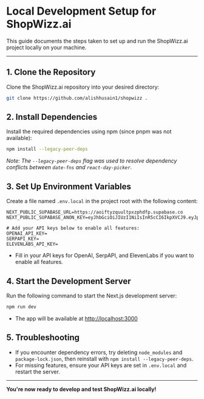 # Local Development Setup for ShopWizz.ai

This guide documents the steps taken to set up and run the ShopWizz.ai project locally on your machine.

---

## 1. Clone the Repository
Clone the ShopWizz.ai repository into your desired directory:
```sh
git clone https://github.com/alishhusain1/shopwizz .
```

## 2. Install Dependencies
Install the required dependencies using npm (since pnpm was not available):
```sh
npm install --legacy-peer-deps
```
*Note: The `--legacy-peer-deps` flag was used to resolve dependency conflicts between `date-fns` and `react-day-picker`.*

## 3. Set Up Environment Variables
Create a file named `.env.local` in the project root with the following content:
```
NEXT_PUBLIC_SUPABASE_URL=https://aoiftyzquultpxzphdfp.supabase.co
NEXT_PUBLIC_SUPABASE_ANON_KEY=eyJhbGciOiJIUzI1NiIsInR5cCI6IkpXVCJ9.eyJpc3MiOiJzdXBhYmFzZSIsInJlZiI6ImFvaWZ0eXpxdXVsdHB4enBoZGZwIiwicm9sZSI6ImFub24iLCJpYXQiOjE3NDgyMzE5MTQsImV4cCI6MjA2MzgwNzkxNH0.3kURgC2P1YId5QBaYclTEtivG9PNmJpLRBSoJmbTHyo

# Add your API keys below to enable all features:
OPENAI_API_KEY=
SERPAPI_KEY=
ELEVENLABS_API_KEY=
```
- Fill in your API keys for OpenAI, SerpAPI, and ElevenLabs if you want to enable all features.

## 4. Start the Development Server
Run the following command to start the Next.js development server:
```sh
npm run dev
```
- The app will be available at [http://localhost:3000](http://localhost:3000)

## 5. Troubleshooting
- If you encounter dependency errors, try deleting `node_modules` and `package-lock.json`, then reinstall with `npm install --legacy-peer-deps`.
- For missing features, ensure your API keys are set in `.env.local` and restart the server.

---

**You're now ready to develop and test ShopWizz.ai locally!** 